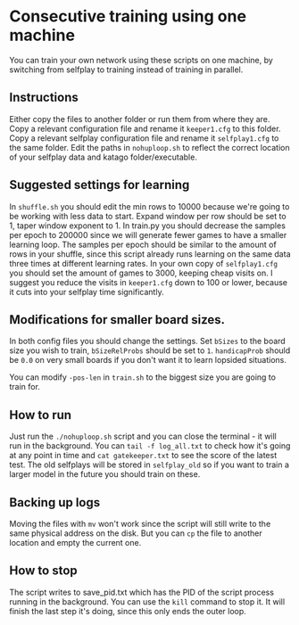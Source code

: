 # Consecutive training using one machine

You can train your own network using these scripts on one machine, by switching from selfplay to training instead of training in parallel.

## Instructions

Either copy the files to another folder or run them from where they are. Copy a relevant configuration file and rename it `keeper1.cfg` to this folder. Copy a relevant selfplay configuration file and rename it `selfplay1.cfg` to the same folder. Edit the paths in `nohuploop.sh` to reflect the correct location of your selfplay data and katago folder/executable.

## Suggested settings for learning

In `shuffle.sh` you should edit the min rows to 10000 because we're going to be working with less data to start. Expand window per row should be set to 1, taper window exponent to 1. In train.py you should decrease the samples per epoch to 200000 since we will generate fewer games to have a smaller learning loop. The samples per epoch should be similar to the amount of rows in your shuffle, since this script already runs learning on the same data three times at different learning rates. In your own copy of `selfplay1.cfg` you should set the amount of games to 3000, keeping cheap visits on. I suggest you reduce the visits in `keeper1.cfg` down to 100 or lower, because it cuts into your selfplay time significantly.

## Modifications for smaller board sizes.

In both config files you should change the settings. Set `bSizes` to the board size you wish to train, `bSizeRelProbs` should be set to `1`. `handicapProb` should be `0.0` on very small boards if you don't want it to learn lopsided situations.

You can modify `-pos-len` in `train.sh` to the biggest size you are going to train for.

## How to run

Just run the `./nohuploop.sh` script and you can close the terminal - it will run in the background. You can `tail -f log_all.txt` to check how it's going at any point in time and `cat gatekeeper.txt` to see the score of the latest test. The old selfplays will be stored in `selfplay_old` so if you want to train a larger model in the future you should train on these.

## Backing up logs

Moving the files with `mv` won't work since the script will still write to the same physical address on the disk. But you can `cp` the file to another location and empty the current one.

## How to stop

The script writes to save_pid.txt which has the PID of the script process running in the background. You can use the `kill` command to stop it. It will finish the last step it's doing, since this only ends the outer loop.
